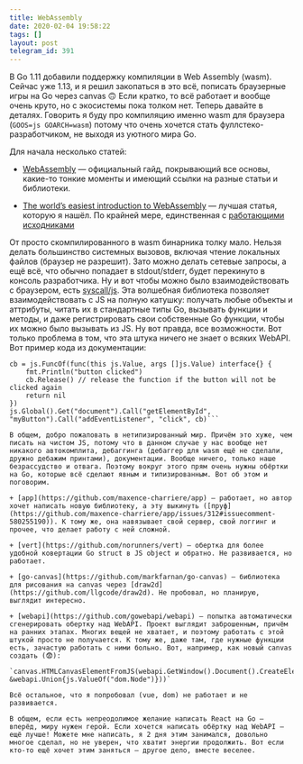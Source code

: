 ```yaml
---
title: WebAssembly
date: 2020-02-04 19:58:22
tags: []
layout: post
telegram_id: 391
---
```


В Go 1.11 добавили поддержку компиляции в Web Assembly (wasm). Сейчас уже 1.13, и я решил закопаться в это всё, пописать браузерные игры на Go через canvas 🙃 Если кратко, то всё работает и вообще очень круто, но с экосистемы пока толком нет. Теперь давайте в деталях. Говорить я буду про компиляцию именно wasm для браузера (`GOOS=js GOARCH=wasm`) потому что очень хочется стать фуллстеко-разработчиком, не выходя из уютного мира Go.

Для начала несколько статей:

+ [WebAssembly](https://github.com/golang/go/wiki/WebAssembly) — официальный гайд, покрывающий все основы, какие-то тонкие моменты и имеющий ссылки на разные статьи и библиотеки.

+ [The world’s easiest introduction to WebAssembly](https://www.freecodecamp.org/news/webassembly-with-golang-is-fun-b243c0e34f02/) — лучшая статья, которую я нашёл. По крайней мере, единственная с [работающими исходниками](https://github.com/olso/go-wasm-cat-game-on-canvas-with-docker)

От просто скомпилированного в wasm бинарника толку мало. Нельзя делать большинство системных вызовов, включая чтение локальных файлов (браузер не разрешит). Зато можно делать сетевые запросы, а ещё всё, что обычно попадает в stdout/stderr, будет перекинуто в консоль разработчика. Ну и вот чтобы можно было взаимодействовать с браузером, есть [syscall/js](https://godoc.org/syscall/js). Эта волшебная библиотека позволяет взаимодействовать с JS на полную катушку: получать любые объекты и аттрибуты, читать их в стандартные типы Go, вызывать функции и методы, и даже регистрировать свои собственные Go функции, чтобы их можно было вызывать из JS. Ну вот правда, все возможности. Вот только проблема в том, что эта штука ничего не знает о всяких WebAPI.  Вот пример кода из документации:

```var cb js.Func
cb = js.FuncOf(func(this js.Value, args []js.Value) interface{} {
    fmt.Println("button clicked")
    cb.Release() // release the function if the button will not be clicked again
    return nil
})
js.Global().Get("document").Call("getElementById", "myButton").Call("addEventListener", "click", cb)```

В общем, добро пожаловать в нетипизированный мир. Причём это хуже, чем писать на чистом JS, потому что в данном случае у нас вообще нет никакого автокомплита, дебаггинга (дебаггер для wasm ещё не сделали, дружно дебажим принтами), документации. Вообще ничего, только наше безрассудство и отвага. Поэтому вокруг этого прям очень нужны обёртки на Go, которые всё сделают явным и типизированным. Вот об этом и поговорим.

+ [app](https://github.com/maxence-charriere/app) — работает, но автор хочет написать новую библиотеку, а эту выкинуть ([пруф](https://github.com/maxence-charriere/app/issues/312#issuecomment-580255190)). К тому же, она навязывает свой сервер, свой логгинг и прочее, что делает работу с ней сложной.

+ [vert](https://github.com/norunners/vert) — обертка для более удобной ковертации Go struct в JS object и обратно. Не развивается, но работает.

+ [go-canvas](https://github.com/markfarnan/go-canvas) — библиотека для рисования на canvas через [draw2d](https://github.com/llgcode/draw2d). Не пробовал, но планирую, выглядит интересно.

+ [webapi](https://github.com/gowebapi/webapi) — попытка автоматически сгенерировать обертку над WebAPI. Проект выглядит заброшенным, причём на ранних этапах. Многих вещей не хватает, и поэтому работать с этой штукой просто не получается. К тому же, даже там, где нужные функции есть, зачастую работать с ними больно. Вот, например, как новый canvas создать (😨):

`canvas.HTMLCanvasElementFromJS(webapi.GetWindow().Document().CreateElement("canvas", &webapi.Union{js.ValueOf("dom.Node")}))`

Всё остальное, что я попробовал (vue, dom) не работает и не развивается.

В общем, если есть непреодолимое желание написать React на Go — вперёд, миру нужен герой. Если хочется написать обёртку над WebAPI — ещё лучше! Можете мне написать, я 2 дня этим занимался, довольно многое сделал, но не уверен, что хватит энергии продолжить. Вот если кто-то ещё хочет этим заняться — другое дело, вместе веселее.
